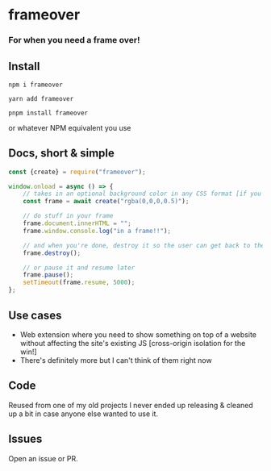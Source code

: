 # frameover
### For when you need a frame over!

## Install
```
npm i frameover
```
```
yarn add frameover
```
```
pnpm install frameover
```
or whatever NPM equivalent you use

## Docs, short & simple
```js
const {create} = require("frameover");

window.onload = async () => {
    // takes in an optional background color in any CSS format [if you end up using it, I'd recommend a shade of gray]
    const frame = await create("rgba(0,0,0,0.5)");

    // do stuff in your frame
    frame.document.innerHTML = "";
    frame.window.console.log("in a frame!!");

    // and when you're done, destroy it so the user can get back to the page
    frame.destroy();

    // or pause it and resume later
    frame.pause();
    setTimeout(frame.resume, 5000);
};
```

## Use cases
- Web extension where you need to show something on top of a website without affecting the site's existing JS [cross-origin isolation for the win!]
- There's definitely more but I can't think of them right now

## Code
Reused from one of my old projects I never ended up releasing & cleaned up a bit in case anyone else wanted to use it.

## Issues
Open an issue or PR.
